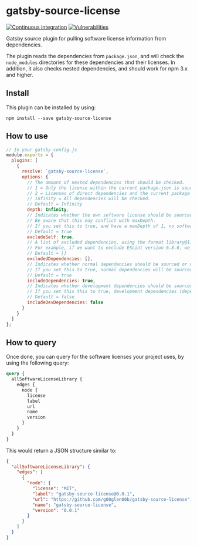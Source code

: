# gatsby-source-license

[![Continuous integration](https://github.com/g00glen00b/gatsby-source-license/workflows/Continuous%20integration/badge.svg)](https://github.com/g00glen00b/gatsby-source-license/actions?query=workflow%3A%22Continuous+integration%22)
[![Vulnerabilities](https://snyk.io/test/github/g00glen00b/gatsby-source-license/badge.svg)](https://snyk.io/test/github/g00glen00b/gatsby-source-license)


Gatsby source plugin for pulling software license information from dependencies.

The plugin reads the dependencies from `package.json`, and will check the `node_modules` directories for these dependencies and their licenses.
In addition, it also checks nested dependencies, and should work for npm 3.x and higher.

## Install

This plugin can be installed by using:

```none
npm install --save gatsby-source-license
```

## How to use

```javascript
// In your gatsby-config.js
module.exports = {
  plugins: [
    {
      resolve: `gatsby-source-license`,
      options: {
        // The amount of nested dependencies that should be checked.
        // 1 = Only the license within the current package.json is sourced
        // 2 = Licenses of direct dependencies and the current package are sourced
        // Infinity = All dependencies will be checked.
        // Default = Infinity
        depth: Infinity,
        // Indicates whether the own software license should be sourced or not.
        // Be aware that this may conflict with maxDepth.
        // If you set this to true, and have a maxDepth of 1, no software license will be sourced.
        // Default = true
        excludeSelf: true,
        // A list of excluded dependencies, using the format library@1.0.0.
        // For example, if we want to exclude ESLint version 6.8.0, we use [`eslint@6.8.0`]
        // Default = []
        excludedDependencies: [],
        // Indicates whether normal dependencies should be sourced or not.
        // If you set this to true, normal dependencies will be sourced.
        // Default = true
        includeDependencies: true,
        // Indicates whether development dependencies should be sourced or not.
        // If you set this this to true, development dependencies (dependencies installed with --save-dev) will be sourced.
        // Default = false
        includeDevDependencies: false
      }
    }
  ]
};
```
## How to query

Once done, you can query for the software licenses your project uses, by using the following query:

```graphql
query {
  allSoftwareLicenseLibrary {
    edges {
      node {
        license
        label
        url
        name
        version
      }
    }
  }
}
```

This would return a JSON structure similar to:

```json
{
  "allSoftwareLicenseLibrary": {
    "edges": [
      {
        "node": {
          "license": "MIT",
          "label": "gatsby-source-license@0.0.1",
          "url": "https://github.com/g00glen00b/gatsby-source-license",
          "name": "gatsby-source-license",
          "version": "0.0.1"
        }
      }
    ]
  }
}
```
